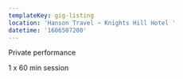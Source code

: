 ```yaml
---
templateKey: gig-listing
location: 'Hanson Travel ~ Knights Hill Hotel '
datetime: '1606507200'
---
```

Private performance

1 x 60 min session
